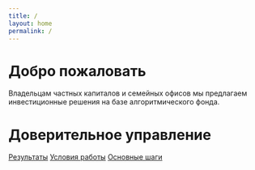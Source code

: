 ```yaml
---
title: /
layout: home
permalink: /
---
```


# Добро пожаловать

Владельцам частных капиталов и семейных офисов мы предлагаем инвестиционные решения на базе алгоритмического фонда.

# Доверительное управление

[Результаты](https://ragve-hub.github.io/console-light/result) 
[Условия работы](https://ragve-hub.github.io/console-light/usloviya) 
[Основные шаги](https://ragve-hub.github.io/console-light/steps)

